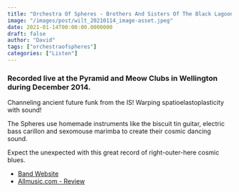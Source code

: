 ```yaml
---
title: "Orchestra Of Spheres - Brothers And Sisters Of The Black Lagoon (2016)"
image: "/images/post/wilt_20210114_image-asset.jpeg"
date: 2021-01-14T00:00:00.0000000
draft: false
author: "David"
tags: ["orchestraofspheres"]
categories: ["Listen"]
---
```

### Recorded live at the Pyramid and Meow Clubs in Wellington during December 2014.

 Channeling ancient future funk from the IS! Warping spatioelastoplasticity with sound! 

 The Spheres use homemade instruments like the biscuit tin guitar, electric bass carillon and sexomouse marimba to create their cosmic dancing sound. 

 Expect the unexpected with this great record of right-outer-here cosmic blues.

-  [Band Website](http://www.orchestraofspheres.com)
-  [Allmusic.com - Review](https://www.allmusic.com/album/brothers-and-sisters-of-the-black-lagoon-mw0002936102)